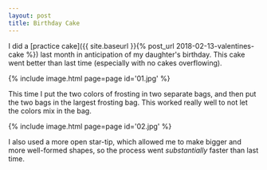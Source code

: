 ```yaml
---
layout: post
title: Birthday Cake
---
```

I did a [practice cake]({{ site.baseurl }}{% post_url 2018-02-13-valentines-cake %})
last month in anticipation of my daughter's birthday. This cake went better than
last time (especially with no cakes overflowing).

{% include image.html page=page id='01.jpg' %}

This time I put the two colors of frosting in two separate bags, and then put
the two bags in the largest frosting bag. This worked really well to not let the
colors mix in the bag.

{% include image.html page=page id='02.jpg' %}

I also used a more open star-tip, which allowed me to make bigger and more
well-formed shapes, so the process went _substantially_ faster than last time.
